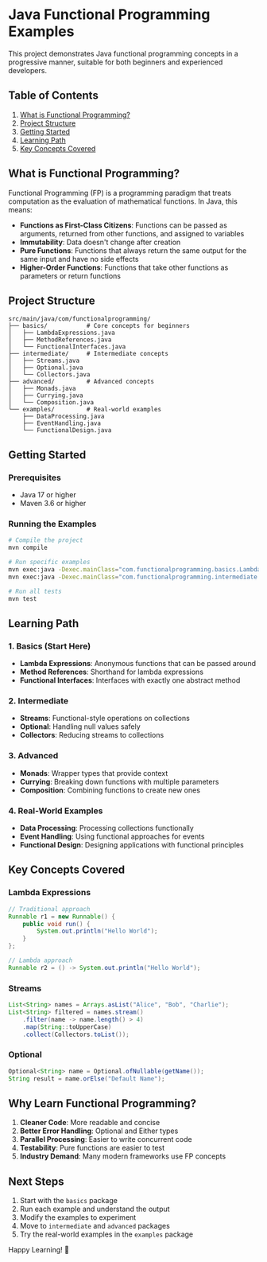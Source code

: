 # Java Functional Programming Examples

This project demonstrates Java functional programming concepts in a progressive manner, suitable for both beginners and experienced developers.

## Table of Contents

1. [What is Functional Programming?](#what-is-functional-programming)
2. [Project Structure](#project-structure)
3. [Getting Started](#getting-started)
4. [Learning Path](#learning-path)
5. [Key Concepts Covered](#key-concepts-covered)

## What is Functional Programming?

Functional Programming (FP) is a programming paradigm that treats computation as the evaluation of mathematical functions. In Java, this means:

- **Functions as First-Class Citizens**: Functions can be passed as arguments, returned from other functions, and assigned to variables
- **Immutability**: Data doesn't change after creation
- **Pure Functions**: Functions that always return the same output for the same input and have no side effects
- **Higher-Order Functions**: Functions that take other functions as parameters or return functions

## Project Structure

```
src/main/java/com/functionalprogramming/
├── basics/           # Core concepts for beginners
│   ├── LambdaExpressions.java
│   ├── MethodReferences.java
│   └── FunctionalInterfaces.java
├── intermediate/     # Intermediate concepts
│   ├── Streams.java
│   ├── Optional.java
│   └── Collectors.java
├── advanced/         # Advanced concepts
│   ├── Monads.java
│   ├── Currying.java
│   └── Composition.java
└── examples/         # Real-world examples
    ├── DataProcessing.java
    ├── EventHandling.java
    └── FunctionalDesign.java
```

## Getting Started

### Prerequisites
- Java 17 or higher
- Maven 3.6 or higher

### Running the Examples

```bash
# Compile the project
mvn compile

# Run specific examples
mvn exec:java -Dexec.mainClass="com.functionalprogramming.basics.LambdaExpressions"
mvn exec:java -Dexec.mainClass="com.functionalprogramming.intermediate.Streams"

# Run all tests
mvn test
```

## Learning Path

### 1. Basics (Start Here)
- **Lambda Expressions**: Anonymous functions that can be passed around
- **Method References**: Shorthand for lambda expressions
- **Functional Interfaces**: Interfaces with exactly one abstract method

### 2. Intermediate
- **Streams**: Functional-style operations on collections
- **Optional**: Handling null values safely
- **Collectors**: Reducing streams to collections

### 3. Advanced
- **Monads**: Wrapper types that provide context
- **Currying**: Breaking down functions with multiple parameters
- **Composition**: Combining functions to create new ones

### 4. Real-World Examples
- **Data Processing**: Processing collections functionally
- **Event Handling**: Using functional approaches for events
- **Functional Design**: Designing applications with functional principles

## Key Concepts Covered

### Lambda Expressions
```java
// Traditional approach
Runnable r1 = new Runnable() {
    public void run() {
        System.out.println("Hello World");
    }
};

// Lambda approach
Runnable r2 = () -> System.out.println("Hello World");
```

### Streams
```java
List<String> names = Arrays.asList("Alice", "Bob", "Charlie");
List<String> filtered = names.stream()
    .filter(name -> name.length() > 4)
    .map(String::toUpperCase)
    .collect(Collectors.toList());
```

### Optional
```java
Optional<String> name = Optional.ofNullable(getName());
String result = name.orElse("Default Name");
```

## Why Learn Functional Programming?

1. **Cleaner Code**: More readable and concise
2. **Better Error Handling**: Optional and Either types
3. **Parallel Processing**: Easier to write concurrent code
4. **Testability**: Pure functions are easier to test
5. **Industry Demand**: Many modern frameworks use FP concepts

## Next Steps

1. Start with the `basics` package
2. Run each example and understand the output
3. Modify the examples to experiment
4. Move to `intermediate` and `advanced` packages
5. Try the real-world examples in the `examples` package

Happy Learning! 🚀
